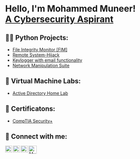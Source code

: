 <h1>Hello, I'm Mohammed Muneer! <br/><a href="https://www.linkedin.com/in/Muneer44/">A Cybersecurity Aspirant</a></h1>

<h2>👨‍💻 Python Projects:</h2>

  - [File Integrity Monitor [FIM]](https://github.com/Muneer44/File-Integrity-Monitor)
  - [Remote System-Hijack](https://github.com/Muneer44/Remote-System-Hijack)
  - [Keylogger with email functionality](https://github.com/Muneer44/Python-Keylogger)
  - [Network Manipulation Suite](https://github.com/Muneer44/Network-Manipulation-Suite)
  

<h2>🧪 Virtual Machine Labs:</h2>

- [Active Directory Home Lab](https://github.com/Muneer44/Active-Directory-Home-Lab)


<h2>📰 Certificatons:</h2>

  - [CompTIA Security+](https://www.credly.com/badges/ca39a87d-e254-40ac-8058-d2efea0ae7e9)


<h2> 🤳 Connect with me:</h2>

[<img align="left" alt="Muneer44 | LinkedIn" width="22px" src="https://uxwing.com/wp-content/themes/uxwing/download/brands-and-social-media/linkedin-app-icon.svg" />][linkedin]
[<img align="left" alt="Muneer44 | Twitter" width="22px" src="https://uxwing.com/wp-content/themes/uxwing/download/brands-and-social-media/twitter-app-icon.svg" />][twitter]
[<img align="left" alt="Muneer44 | Instagram" width="22px" src="https://uxwing.com/wp-content/themes/uxwing/download/brands-and-social-media/ig-instagram-icon.svg" />][instagram]
[<img align="left" alt="Muneer44 | Instagram" width="26px" src="https://uxwing.com/wp-content/themes/uxwing/download/brands-and-social-media/gmail-icon.svg" />][Gmail]

[twitter]: https://twitter.com/muneer__44
[instagram]: https://www.instagram.com/
[linkedin]: https://linkedin.com/in/Muneer44
[Gmail]: https://mail.google.com/mail/u/0/?fs=1&to=m.munr44@gmail.com&tf=cm
